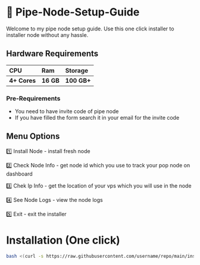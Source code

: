 # 🚀 Pipe-Node-Setup-Guide
Welcome to my pipe node setup guide. Use this one click installer to installer node without any hassle.
## Hardware Requirements
| CPU | Ram     | Storage               |
| :-------- | :------- | :------------------------- |
| **4+ Cores** | **16 GB** | **100 GB+** |

### Pre-Requirements
- You need to have invite code of pipe node
- If you have filled the form search it in your email for the invite code

## Menu Options

1️⃣ Install Node - install fresh node

2️⃣ Check Node Info - get node id which you use to track your pop node on dashboard

3️⃣ Chek Ip Info - get the location of your vps which you will use in the node

4️⃣ See Node Logs - view the node logs

5️⃣ Exit - exit the installer

# Installation (One click)

```bash
bash <(curl -s https://raw.githubusercontent.com/username/repo/main/install.sh)